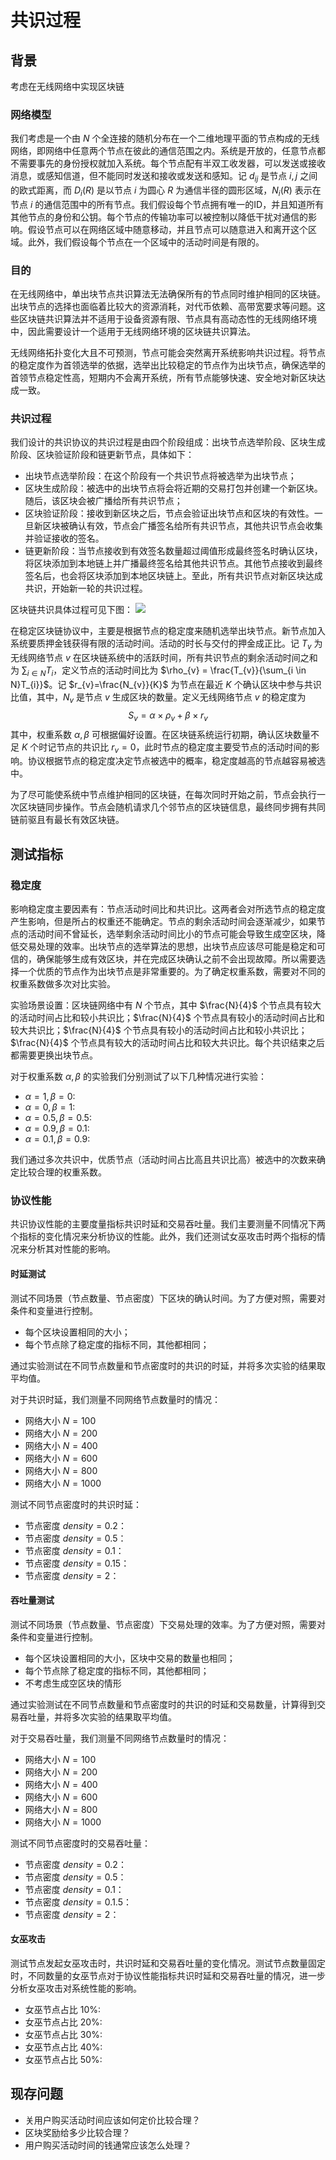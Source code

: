 # 共识过程

## 背景

考虑在无线网络中实现区块链

### 网络模型

我们考虑是一个由 $N$ 个全连接的随机分布在一个二维地理平面的节点构成的无线网络，即网络中任意两个节点在彼此的通信范围之内。系统是开放的，任意节点都不需要事先的身份授权就加入系统。每个节点配有半双工收发器，可以发送或接收消息，或感知信道，但不能同时发送和接收或发送和感知。记 $d_{ij}$ 是节点 $i,j$ 之间的欧式距离，而 $D_i(R)$ 是以节点 $i$ 为圆心 $R$ 为通信半径的圆形区域，$N_i(R)$ 表示在节点 $i$ 的通信范围中的所有节点。我们假设每个节点拥有唯一的ID，并且知道所有其他节点的身份和公钥。每个节点的传输功率可以被控制以降低干扰对通信的影响。假设节点可以在网络区域中随意移动，并且节点可以随意进入和离开这个区域。此外，我们假设每个节点在一个区域中的活动时间是有限的。

### 目的

在无线网络中，单出块节点共识算法无法确保所有的节点同时维护相同的区块链。出块节点的选择也面临着比较大的资源消耗，对代币依赖、高带宽要求等问题。这些区块链共识算法并不适用于设备资源有限、节点具有高动态性的无线网络环境中，因此需要设计一个适用于无线网络环境的区块链共识算法。

无线网络拓扑变化大且不可预测，节点可能会突然离开系统影响共识过程。将节点的稳定度作为首领选举的依据，选举出比较稳定的节点作为出块节点，确保选举的首领节点稳定性高，短期内不会离开系统，所有节点能够快速、安全地对新区块达成一致。

### 共识过程

我们设计的共识协议的共识过程是由四个阶段组成：出块节点选举阶段、区块生成阶段、区块验证阶段和链更新节点，具体如下：
* 出块节点选举阶段：在这个阶段有一个共识节点将被选举为出块节点；
* 区块生成阶段：被选中的出块节点将会将近期的交易打包并创建一个新区块。随后，该区块会被广播给所有共识节点；
* 区块验证阶段：接收到新区块之后，节点会验证出块节点和区块的有效性。一旦新区块被确认有效，节点会广播签名给所有共识节点，其他共识节点会收集并验证接收的签名。
* 链更新阶段：当节点接收到有效签名数量超过阈值形成最终签名时确认区块，将区块添加到本地链上并广播最终签名给其他共识节点。其他节点接收到最终签名后，也会将区块添加到本地区块链上。至此，所有共识节点对新区块达成共识，开始新一轮的共识过程。

区块链共识具体过程可见下图：
![](./consensus_process.png)

在稳定区块链协议中，主要是根据节点的稳定度来随机选举出块节点。新节点加入系统要质押金钱获得有限的活动时间。活动的时长与交付的押金成正比。记 $T_{v}$ 为无线网络节点 $v$ 在区块链系统中的活跃时间，所有共识节点的剩余活动时间之和为 $\sum_{i \in N}T_{i}$，定义节点的活动时间比为 $\rho_{v} = \frac{T_{v}}{\sum_{i \in N}T_{i}}$。记 $r_{v}=\frac{N_{v}}{K}$ 为节点在最近 $K$ 个确认区块中参与共识比值，其中，$N_{v}$ 是节点 $v$ 生成区块的数量。定义无线网络节点 $v$ 的稳定度为 
$$S_{v}=\alpha\times \rho_{v}+\beta\times r_{v}$$
其中，权重系数 $\alpha, \beta$ 可根据偏好设置。在区块链系统运行初期，确认区块数量不足 $K$ 个时记节点的共识比 $r_{v}=0$，此时节点的稳定度主要受节点的活动时间的影响。协议根据节点的稳定度决定节点被选中的概率，稳定度越高的节点越容易被选中。

为了尽可能使系统中节点维护相同的区块链，在每次同时开始之前，节点会执行一次区块链同步操作。节点会随机请求几个邻节点的区块链信息，最终同步拥有共同链前驱且有最长有效区块链。

## 测试指标

### 稳定度

影响稳定度主要因素有：节点活动时间比和共识比。这两者会对所选节点的稳定度产生影响，但是所占的权重还不能确定。节点的剩余活动时间会逐渐减少，如果节点的活动时间不曾延长，选举剩余活动时间比小的节点可能会导致生成空区块，降低交易处理的效率。出块节点的选举算法的思想，出块节点应该尽可能是稳定和可信的，确保能够生成有效区块，并在完成区块确认之前不会出现故障。所以需要选择一个优质的节点作为出块节点是非常重要的。为了确定权重系数，需要对不同的权重系数做多次对比实验。

实验场景设置：区块链网络中有 $N$ 个节点，其中 $\frac{N}{4}$ 个节点具有较大的活动时间占比和较小共识比；$\frac{N}{4}$ 个节点具有较小的活动时间占比和较大共识比；$\frac{N}{4}$ 个节点具有较小的活动时间占比和较小共识比；$\frac{N}{4}$ 个节点具有较大的活动时间占比和较大共识比。每个共识结束之后都需要更换出块节点。

对于权重系数 $\alpha, \beta$ 的实验我们分别测试了以下几种情况进行实验：
* $\alpha = 1, \beta = 0$:
* $\alpha = 0, \beta = 1$:
* $\alpha = 0.5, \beta = 0.5$:
* $\alpha = 0.9, \beta = 0.1$:
* $\alpha = 0.1, \beta = 0.9$:

我们通过多次共识中，优质节点（活动时间占比高且共识比高）被选中的次数来确定比较合理的权重系数。

### 协议性能

共识协议性能的主要度量指标共识时延和交易吞吐量。我们主要测量不同情况下两个指标的变化情况来分析协议的性能。此外，我们还测试女巫攻击时两个指标的情况来分析其对性能的影响。

#### 时延测试

测试不同场景（节点数量、节点密度）下区块的确认时间。为了方便对照，需要对条件和变量进行控制。
* 每个区块设置相同的大小；
* 每个节点除了稳定度的指标不同，其他都相同；

通过实验测试在不同节点数量和节点密度时的共识的时延，并将多次实验的结果取平均值。

对于共识时延，我们测量不同网络节点数量时的情况：
* 网络大小 $N = 100$
* 网络大小 $N = 200$
* 网络大小 $N = 400$
* 网络大小 $N = 600$
* 网络大小 $N = 800$
* 网络大小 $N = 1000$

测试不同节点密度时的共识时延：
* 节点密度 $density = 0.2$：
* 节点密度 $density = 0.5$：
* 节点密度 $density = 0.1$：
* 节点密度 $density = 0.15$：
* 节点密度 $density = 2$：

#### 吞吐量测试

测试不同场景（节点数量、节点密度）下交易处理的效率。为了方便对照，需要对条件和变量进行控制。
* 每个区块设置相同的大小，区块中交易的数量也相同；
* 每个节点除了稳定度的指标不同，其他都相同；
* 不考虑生成空区块的情形

通过实验测试在不同节点数量和节点密度时的共识的时延和交易数量，计算得到交易吞吐量，并将多次实验的结果取平均值。

对于交易吞吐量，我们测量不同网络节点数量时的情况：
* 网络大小 $N = 100$
* 网络大小 $N = 200$
* 网络大小 $N = 400$
* 网络大小 $N = 600$
* 网络大小 $N = 800$
* 网络大小 $N = 1000$

测试不同节点密度时的交易吞吐量：
* 节点密度 $density = 0.2$：
* 节点密度 $density = 0.5$：
* 节点密度 $density = 0.1$：
* 节点密度 $density = 0.1.5$：
* 节点密度 $density = 2$：

#### 女巫攻击

测试节点发起女巫攻击时，共识时延和交易吞吐量的变化情况。测试节点数量固定时，不同数量的女巫节点对于协议性能指标共识时延和交易吞吐量的情况，进一步分析女巫攻击对系统性能的影响。
* 女巫节点占比 $10\%$:
* 女巫节点占比 $20\%$:
* 女巫节点占比 $30\%$:
* 女巫节点占比 $40\%$:
* 女巫节点占比 $50\%$:

## 现存问题

* 关用户购买活动时间应该如何定价比较合理？
* 区块奖励给多少比较合理？
* 用户购买活动时间的钱通常应该怎么处理？
